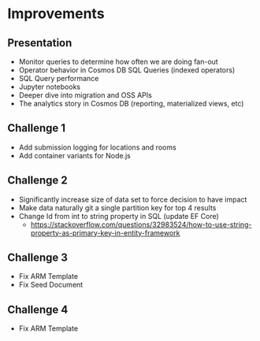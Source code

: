# Improvements

## Presentation

- Monitor queries to determine how often we are doing fan-out
- Operator behavior in Cosmos DB SQL Queries (indexed operators)
- SQL Query performance
- Jupyter notebooks
- Deeper dive into migration and OSS APIs
- The analytics story in Cosmos DB (reporting, materialized views, etc)

## Challenge 1

- Add submission logging for locations and rooms
- Add container variants for Node.js

## Challenge 2

- Significantly increase size of data set to force decision to have impact
- Make data naturally git a single partition key for top 4 results
- Change Id from int to string property in SQL (update EF Core)
  - <https://stackoverflow.com/questions/32983524/how-to-use-string-property-as-primary-key-in-entity-framework>


## Challenge 3

- Fix ARM Template
- Fix Seed Document

## Challenge 4

- Fix ARM Template

